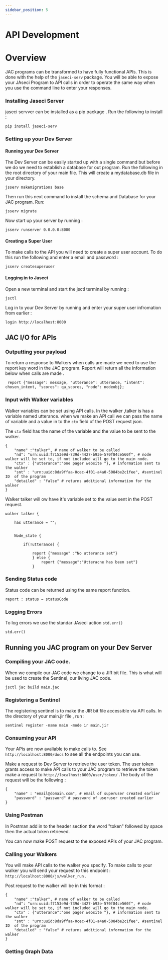 ```yaml
---
sidebar_position: 5
---
```


# API Development

# Overview 
JAC programs can be transformed to have fully functional APIs. This is done with the help of the `jaseci-serv` package. You will be able to expose your JAseci Program to API calls in order to operate the same way when you use the command line to enter your responses.

### Installing Jaseci Server
jaseci servver can be installed as a pip package . Run the following to install :
```
pip install jaseci-serv
```

### Setting up your Dev Server

#### Running your Dev Server

The Dev Server can be easily started up with a single command but before we do we need to establish a database for out program. 
Run the following in the root directory of your main file. This will create a mydatabase.db file in your directory.

```
jsserv makemigrations base
```
Then run this next command to install the schema and Database for your JAC program. Run: 
```
jsserv migrate
```
Now start up your server by running :
```
jsserv runserver 0.0.0.0:8000
```
#### Creating a Super User

To make calls to the API you will need to create a super user account. To do this run the following and enter a email and password :
```
jsserv createsuperuser
```
#### Logging in to Jaseci

Open a new terminal and start the jsctl terminal by running :
```
jsctl
```
Log in to your Dev Server by running and enter your super user infromation from earlier :
```
login http://localhost:8000
```

## JAC I/O for APIs

### Outputting your payload 

To return a response to Walkers when calls are made we need to use the report key word in the JAC program.
Report will return all the information  below when calls are made .
```jac 
 report {"message": message, "utterance": utterance, "intent": chosen_intent, "scores": qa_scores, "node": nodeobj};
 ```

### Input with Walker variables
Walker variables can be set using API calls. In the walker ,talker is has a variable named utterance. when we make an API call we can pass the name of variable and a value in to the `ctx` field of the POST request json.

The `ctx` field has the name of the variable and the value to be sent to the walker.
```
{
    "name" :"talker", # name of walker to be called
    "nd": "urn:uuid:f7153e9d-739d-4427-b93e-570f84ce560f", # node walker will be set to, if not included will go to the main node.
    "ctx" : {"utterance":"one pager website "}, # information sent to the walker
    "snt" : "urn:uuid:8da9ffaa-0cec-4f01-a4a0-5084be2c1fee", #sentinel ID  of the program 
    "detailed" : "false" # returns additional information for the walker
}
```
Walker talker will ow have it's variable set to the value sent in the POST request.

```jac
walker talker {
    
    has utterance = "";
 

    Node_state {

        if(!utterance) {
            
            report {"message" :"No utterance set"}
            } else {
                report {"message":"Utteracne has been set"}
            }
```

### Sending Status code

Status code can be returned using the same report function. 

```jac
report : status = statusCode

```
### Logging Errors 
To log errors we use the standar JAseci action `std.err()`

```
std.err()

```

## Running you JAC program on your Dev Server

### Compiling your JAC code.
When we compile our JAC code we change to a JIR bit file. This is what will be used to create the Sentinel, our living JAC code.
```
jsctl jac build main.jac

```
### Registering a Sentinel
The registering sentinel is to make the JIR bit file accessible via API calls. In the directory of your main.jir file , run :

```
sentinel register -name main -mode ir main.jir
```

### Consuming your API
Your APis are now avaliable to make calls to. See `http://localhost:8000/docs` to see all the endpoints you can use.

Make a  request to  Dev Server to retrieve the user token. The user token grants access to make API calls to your JAC program to retrieve the token make a request to `http://localhost:8000/user/token/` .The body of the request will be the following :

```
{
    "name" : "email@domain.com", # email of superuser created earlier
    "password" : "password" # password of useruser created earlier
}
```



### Using Postman 


In Postman add  in to the header section  the word "token" followed by space then the actual  token retrieved.

You can now make POST request to the exposed APIs of your JAC program.


### Calling your Walkers

You will make API calls to the walker  you specify. To make calls to your walker you will send your request to this endpoint : `http://localhost:8000/js/walker_run` . 



Post request to the walker will be in this format :
```
{
    "name" :"talker", # name of walker to be called
    "nd": "urn:uuid:f7153e9d-739d-4427-b93e-570f84ce560f", # node walker will be set to, if not included will go to the main node.
    "ctx" : {"utterance":"one pager website "}, # information sent to the walker
    "snt" : "urn:uuid:8da9ffaa-0cec-4f01-a4a0-5084be2c1fee", #sentinel ID  of the program 
    "detailed" : "false" # returns additional information for the walker
}
```

### Getting Graph Data



